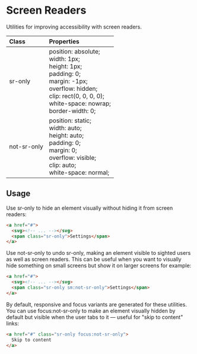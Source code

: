 # Screen Readers

Utilities for improving accessibility with screen readers.

| Class       | Properties                                                                                                                                                                     |
| :---------- | :----------------------------------------------------------------------------------------------------------------------------------------------------------------------------- |
| sr-only     | position: absolute;<br>width: 1px;<br>height: 1px;<br>padding: 0;<br>margin: -1px;<br>overflow: hidden;<br>clip: rect(0, 0, 0, 0);<br>white-space: nowrap;<br>border-width: 0; |
| not-sr-only | position: static;<br>width: auto;<br>height: auto;<br>padding: 0;<br>margin: 0;<br>overflow: visible;<br>clip: auto;<br>white-space: normal;                                   |

## Usage

Use sr-only to hide an element visually without hiding it from screen readers:

```html
<a href="#">
  <svg><!-- ... --></svg>
  <span class="sr-only">Settings</span>
</a>
```

Use not-sr-only to undo sr-only, making an element visible to sighted users as well as screen readers. This can be 
useful when you want to visually hide something on small screens but show it on larger screens for example:

```html
<a href="#">
  <svg><!-- ... --></svg>
  <span class="sr-only sm:not-sr-only">Settings</span>
</a>
```

By default, responsive and focus variants are generated for these utilities. You can use focus:not-sr-only to make an 
element visually hidden by default but visible when the user tabs to it — useful for "skip to content" links:

```html
<a href="#" class="sr-only focus:not-sr-only">
  Skip to content
</a>
```